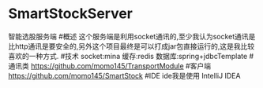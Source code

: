 # SmartStockServer
智能选股服务端
#概述
这个服务端是利用socket通讯的,至少我认为socket通讯是比http通讯是要安全的,另外这个项目最终是可以打成jar包直接运行的,这是我比较喜欢的一种方式.
#技术
socket:mina
缓存:redis
数据库:spring+jdbcTemplate
#通讯类
https://github.com/momo145/TransportModule
#客户端
https://github.com/momo145/SmartStock
#IDE
ide我是使用 IntelliJ IDEA